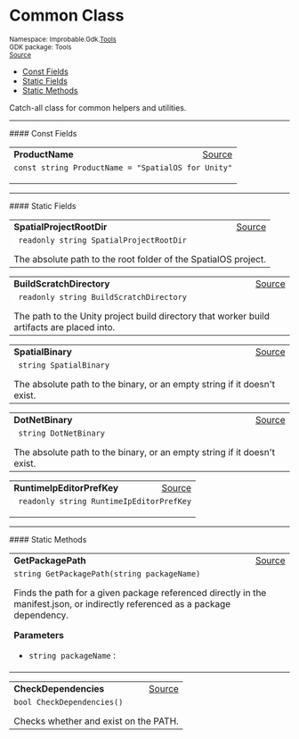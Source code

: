 
# Common Class
<sup>
Namespace: Improbable.Gdk.<a href="{{urlRoot}}/api/tools-index">Tools</a><br/>
GDK package: Tools<br/>
<a href="https://www.github.com/spatialos/gdk-for-unity/blob/51790202/workers/unity/Packages/io.improbable.gdk.tools/Common.cs/#L14">Source</a>
<style>
a code {
                    padding: 0em 0.25em!important;
}
code {
                    background-color: #ffffff!important;
}
</style>
</sup>
<nav id="pageToc" class="page-toc"><ul><li><a href="#const-fields">Const Fields</a>
<li><a href="#static-fields">Static Fields</a>
<li><a href="#static-methods">Static Methods</a>
</ul></nav>

</p>



<p>Catch-all class for common helpers and utilities. </p>






</p>
<hr style="width:100%; border-top-color:#d8d8d8" />
#### Const Fields


</p>




<table width="100%">
    <tr>
        <td style="border-right:none"><a id="productname"></a><b>ProductName</b></td>
        <td style="border-left:none; text-align:right"><a href="https://www.github.com/spatialos/gdk-for-unity/blob/51790202/workers/unity/Packages/io.improbable.gdk.tools/Common.cs/#L38">Source</a></td>
    </tr>
    <tr>
        <td colspan="2">
<code>const string ProductName = &quot;SpatialOS for Unity&quot;</code></p>


</td>
    </tr>
</table>




</p>
<hr style="width:100%; border-top-color:#d8d8d8" />
#### Static Fields


</p>




<table width="100%">
    <tr>
        <td style="border-right:none"><a id="spatialprojectrootdir"></a><b>SpatialProjectRootDir</b></td>
        <td style="border-left:none; text-align:right"><a href="https://www.github.com/spatialos/gdk-for-unity/blob/51790202/workers/unity/Packages/io.improbable.gdk.tools/Common.cs/#L20">Source</a></td>
    </tr>
    <tr>
        <td colspan="2">
<code> readonly string SpatialProjectRootDir</code></p>
The absolute path to the root folder of the SpatialOS project. 

</td>
    </tr>
</table>


<table width="100%">
    <tr>
        <td style="border-right:none"><a id="buildscratchdirectory"></a><b>BuildScratchDirectory</b></td>
        <td style="border-left:none; text-align:right"><a href="https://www.github.com/spatialos/gdk-for-unity/blob/51790202/workers/unity/Packages/io.improbable.gdk.tools/Common.cs/#L25">Source</a></td>
    </tr>
    <tr>
        <td colspan="2">
<code> readonly string BuildScratchDirectory</code></p>
The path to the Unity project build directory that worker build artifacts are placed into. 

</td>
    </tr>
</table>


<table width="100%">
    <tr>
        <td style="border-right:none"><a id="spatialbinary"></a><b>SpatialBinary</b></td>
        <td style="border-left:none; text-align:right"><a href="https://www.github.com/spatialos/gdk-for-unity/blob/51790202/workers/unity/Packages/io.improbable.gdk.tools/Common.cs/#L31">Source</a></td>
    </tr>
    <tr>
        <td colspan="2">
<code> string SpatialBinary</code></p>
The absolute path to the  binary, or an empty string if it doesn't exist. 

</td>
    </tr>
</table>


<table width="100%">
    <tr>
        <td style="border-right:none"><a id="dotnetbinary"></a><b>DotNetBinary</b></td>
        <td style="border-left:none; text-align:right"><a href="https://www.github.com/spatialos/gdk-for-unity/blob/51790202/workers/unity/Packages/io.improbable.gdk.tools/Common.cs/#L36">Source</a></td>
    </tr>
    <tr>
        <td colspan="2">
<code> string DotNetBinary</code></p>
The absolute path to the  binary, or an empty string if it doesn't exist. 

</td>
    </tr>
</table>


<table width="100%">
    <tr>
        <td style="border-right:none"><a id="runtimeipeditorprefkey"></a><b>RuntimeIpEditorPrefKey</b></td>
        <td style="border-left:none; text-align:right"><a href="https://www.github.com/spatialos/gdk-for-unity/blob/51790202/workers/unity/Packages/io.improbable.gdk.tools/Common.cs/#L43">Source</a></td>
    </tr>
    <tr>
        <td colspan="2">
<code> readonly string RuntimeIpEditorPrefKey</code></p>


</td>
    </tr>
</table>







</p>
<hr style="width:100%; border-top-color:#d8d8d8" />
#### Static Methods


</p>




<table width="100%">
    <tr>
        <td style="border-right:none"><a id="getpackagepath-string"></a><b>GetPackagePath</b></td>
        <td style="border-left:none; text-align:right"><a href="https://www.github.com/spatialos/gdk-for-unity/blob/51790202/workers/unity/Packages/io.improbable.gdk.tools/Common.cs/#L54">Source</a></td>
    </tr>
    <tr>
        <td colspan="2">
<code>string GetPackagePath(string packageName)</code></p>
Finds the path for a given package referenced directly in the manifest.json, or indirectly referenced as a package dependency. 


</p>

<b>Parameters</b>

<ul>
<li><code>string packageName</code> : </li>
</ul>





</td>
    </tr>
</table>


<table width="100%">
    <tr>
        <td style="border-right:none"><a id="checkdependencies"></a><b>CheckDependencies</b></td>
        <td style="border-left:none; text-align:right"><a href="https://www.github.com/spatialos/gdk-for-unity/blob/51790202/workers/unity/Packages/io.improbable.gdk.tools/Common.cs/#L149">Source</a></td>
    </tr>
    <tr>
        <td colspan="2">
<code>bool CheckDependencies()</code></p>
Checks whether  and  exist on the PATH. 





</td>
    </tr>
</table>







